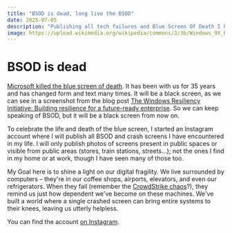 ```yaml
---
title: "BSOD is dead, long live the BSOD"
date: 2025-07-05
description: "Publishing all tech failures and Blue Screen Of Death I have encountered in public spaces"
image: https://upload.wikimedia.org/wikipedia/commons/3/3b/Windows_9X_BSOD.png
---
```


# BSOD is dead
[Microsoft killed the blue screen of death](https://www.windowscentral.com/software-apps/windows-11/microsoft-windows-bsod-removed-replaced-black-screen). It has been with us for 35 years and has changed form and text many times. It will be a black screen, as we can see in a screenshot from the blog post [The Windows Resiliency Initiative: Building resilience for a future-ready enterprise](https://blogs.windows.com/windowsexperience/2025/06/26/the-windows-resiliency-initiative-building-resilience-for-a-future-ready-enterprise/). So we can keep speaking of BSOD, but it will be a black screen from now on.

To celebrate the life and death of the blue screen, I started an Instagram account where I will publish all BSOD and crash screens I have encountered in my life. I will only publish photos of screens present in public spaces or visible from public areas (stores, train stations, streets...); not the ones I find in my home or at work, though I have seen many of those too.

My Goal here is to shine a light on our digital fragility. We live surrounded by computers – they're in our coffee shops, airports, elevators, and even our refrigerators. When they fail (remember the [CrowdStrike chaos](https://en.wikipedia.org/wiki/2024_CrowdStrike-related_IT_outages)?), they remind us just how dependent we've become on these machines. We've built a world where a single crashed screen can bring entire systems to their knees, leaving us utterly helpless.

You can find the account [on Instagram](https://www.instagram.com/dasbsod/).
